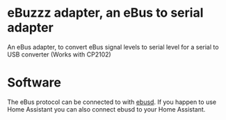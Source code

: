# eBuzzz adapter, an eBus to serial adapter

An eBus adapter, to convert eBus signal levels to serial level for a serial to USB converter (Works with CP2102)

# Software

The eBus protocol can be connected to with [ebusd](https://github.com/john30/ebusd). If you happen to use Home Assistant you can also connect ebusd to your Home Assistant.
